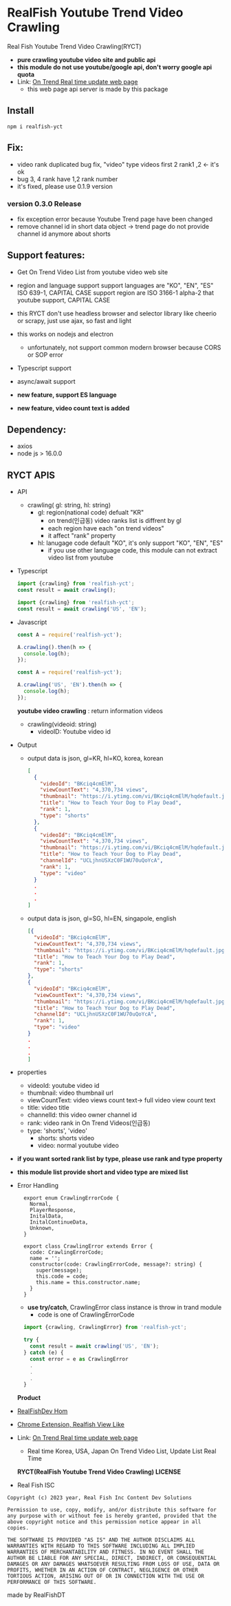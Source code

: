 # RealFish Youtube Trend Video Crawling

Real Fish Youtube Trend Video Crawling(RYCT)

- **pure crawling youtube video site and public api**
- **this module do not use youtube/google api, don't worry google api quota**
- Link: [<ins>On Trend Real time update web page</inds>](https://www.ytontrend.com)
  - this web page api server is made by this package

## **Install**

```
npm i realfish-yct
```

## **Fix:**

- video rank duplicated bug fix, "video" type videos first 2 rank1 ,2 <- it's ok
- bug 3, 4 rank have 1,2 rank number
- it's fixed, please use 0.1.9 version
### version 0.3.0 Release
- fix exception error because Youtube Trend page have been changed
- remove channel id in short data object -> trend page do not provide channel id anymore about shorts 


## **Support features:**

- Get On Trend Video List from youtube video web site
- region and language support
  support languages are "KO", "EN", "ES" ISO 639-1, CAPITAL CASE
  support region are ISO 3166-1 alpha-2 that youtube support, CAPITAL CASE
- this RYCT don't use headless browser and selector library like cheerio or scrapy, just use ajax, so fast and light
- this works on nodejs and electron
  - unfortunately, not support common modern browser because CORS or SOP error
- Typescript support
- async/await support

- **new feature, support ES language**
- **new feature, video count text is added**

## **Dependency:**

- axios
- node js > 16.0.0

## **RYCT APIS**

- API
  - crawling( gl: string, hl: string)
    - gl: region(national code) defualt "KR"
      - on trend(인급동) video ranks list is diffrent by gl
      - each region have each "on trend videos"
      - it affect "rank" property
    - hl: lanugage code default "KO", it's only support "KO", "EN", "ES"
      - if you use other language code, this module can not extract video list from youtube
- Typescript

  ```ts
  import {crawling} from 'realfish-yct';
  const result = await crawling();
  ```

  ```ts
  import {crawling} from 'realfish-yct';
  const result = await crawling('US', 'EN');
  ```

- Javascript

  ```js
  const A = require('realfish-yct');

  A.crawling().then(h => {
    console.log(h);
  });
  ```

  ```js
  const A = require('realfish-yct');

  A.crawling('US', 'EN').then(h => {
    console.log(h);
  });
  ```

  **youtube video crawling** : return information videos

  - crawling(videoid: string)
    - videoID: Youtube video id

- Output

  - output data is json, gl=KR, hl=KO, korea, korean

    ```json
    [
      {
        "videoId": "BKciq4cmElM",
        "viewCountText": "4,370,734 views",
        "thumbnail": "https://i.ytimg.com/vi/BKciq4cmElM/hqdefault.jpg?sqp=-oaymwEiCNIBEHZIWvKriqkDFQgBFQAAAAAYASUAAMhCPQCAokN4AQ==&rs=AOn4CLBu5dbY-85_7lm8DyDZ3NRPLDFTMg",
        "title": "How to Teach Your Dog to Play Dead",
        "rank": 1,
        "type": "shorts"
      },
      {
        "videoId": "BKciq4cmElM",
        "viewCountText": "4,370,734 views",
        "thumbnail": "https://i.ytimg.com/vi/BKciq4cmElM/hqdefault.jpg?sqp=-oaymwEiCNIBEHZIWvKriqkDFQgBFQAAAAAYASUAAMhCPQCAokN4AQ==&rs=AOn4CLBu5dbY-85_7lm8DyDZ3NRPLDFTMg",
        "title": "How to Teach Your Dog to Play Dead",
        "channelId": "UCLjhnUSXzC0F1WU70uQoYcA",
        "rank": 1,
        "type": "video"
      }
      .
      .
      .
    ]
    ```

  - output data is json, gl=SG, hl=EN, singapole, english
    ```json
    [{
      "videoId": "BKciq4cmElM",
      "viewCountText": "4,370,734 views",
      "thumbnail": "https://i.ytimg.com/vi/BKciq4cmElM/hqdefault.jpg?sqp=-oaymwEiCNIBEHZIWvKriqkDFQgBFQAAAAAYASUAAMhCPQCAokN4AQ==&rs=AOn4CLBu5dbY-85_7lm8DyDZ3NRPLDFTMg",
      "title": "How to Teach Your Dog to Play Dead",
      "rank": 1,
      "type": "shorts"
    },
    {
      "videoId": "BKciq4cmElM",
      "viewCountText": "4,370,734 views",
      "thumbnail": "https://i.ytimg.com/vi/BKciq4cmElM/hqdefault.jpg?sqp=-oaymwEiCNIBEHZIWvKriqkDFQgBFQAAAAAYASUAAMhCPQCAokN4AQ==&rs=AOn4CLBu5dbY-85_7lm8DyDZ3NRPLDFTMg",
      "title": "How to Teach Your Dog to Play Dead",
      "channelId": "UCLjhnUSXzC0F1WU70uQoYcA",
      "rank": 1,
      "type": "video"
    }
    .
    .
    .
    ]
    ```

- properties

  - videoId: youtube video id
  - thumbnail: video thumbnail url
  - viewCountText: video views count text-> full video view count text
  - title: video title
  - channelId: this video owner channel id
  - rank: video rank in On Trend Videos(인급동)
  - type: 'shorts', 'video'
    - shorts: shorts video
    - video: normal youtube video

- **if you want sorted rank list by type, please use rank and type property**
- **this module list provide short and video type are mixed list**

- Error Handling

  ```
    export enum CrawlingErrorCode {
      Normal,
      PlayerResponse,
      InitalData,
      InitalContinueData,
      Unknown,
    }

    export class CrawlingError extends Error {
      code: CrawlingErrorCode;
      name = '';
      constructor(code: CrawlingErrorCode, message?: string) {
        super(message);
        this.code = code;
        this.name = this.constructor.name;
      }
    }
  ```

  - **use try/catch**, CrawlingError class instance is throw in trand module
    - code is one of CrawlingErrorCode

  ```ts
    import {crawling, CrawlingError} from 'realfish-yct';

    try {
      const result = await crawling('US', 'EN');
    } catch (e) {
      const error = e as CrawlingError
      .
      .
      .
    }
  ```

  **Product**

- [<ins>RealFishDev Hom</ins>](https://realfish-likeview.web.app)

- [<ins>Chrome Extension, Realfish View Like</ins>](https://chrome.google.com/webstore/search/realfish%20view%20like?authuser=1?authuser=1&gclid=CjwKCAjwzY2bBhB6EiwAPpUpZmzaXPt4vGxm3A_ubGvCZYhmwjFjcNb9k8tyakGaGNWUa5c_TJWfLBoC_c0QAvD_BwE)

- Link: [<ins>On Trend Real time update web page</inds>](https://www.ytontrend.com)

  - Real time Korea, USA, Japan On Trend Video List, Update List Real Time

  **RYCT(RealFish Youtube Trend Video Crawling) LICENSE**

- Real Fish ISC

```
Copyright (c) 2023 year, Real Fish Inc Content Dev Solutions

Permission to use, copy, modify, and/or distribute this software for any purpose with or without fee is hereby granted, provided that the above copyright notice and this permission notice appear in all copies.

THE SOFTWARE IS PROVIDED "AS IS" AND THE AUTHOR DISCLAIMS ALL WARRANTIES WITH REGARD TO THIS SOFTWARE INCLUDING ALL IMPLIED WARRANTIES OF MERCHANTABILITY AND FITNESS. IN NO EVENT SHALL THE AUTHOR BE LIABLE FOR ANY SPECIAL, DIRECT, INDIRECT, OR CONSEQUENTIAL DAMAGES OR ANY DAMAGES WHATSOEVER RESULTING FROM LOSS OF USE, DATA OR PROFITS, WHETHER IN AN ACTION OF CONTRACT, NEGLIGENCE OR OTHER TORTIOUS ACTION, ARISING OUT OF OR IN CONNECTION WITH THE USE OR PERFORMANCE OF THIS SOFTWARE.
```

made by RealFishDT

